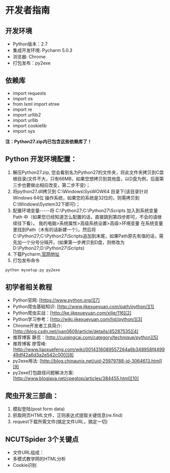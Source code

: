 # 开发者指南

## 开发环境

- Python版本：2.7
- 集成开发环境: Pycharm 5.0.3
- 浏览器: Chrome
- 打包发布：py2exe

## 依赖库

- import requests
- import os
- from lxml import etree
- import re
- import urllib2
- import urllib
- import cookielib
- import sys

**注：Python27.zip内已包含这些依赖库了！**

## Python 开发环境配置：
1. 解压Python27.zip, 您会看到名为Python27的文件夹，将此文件夹拷贝到C盘根目录(文件不大，只有66MB，如果您想拷贝到其他盘，以D盘为例，后面第三步也要做出相应改变，第二步不变)；
2. 将python27.dll拷贝到 C:\Windows\SysWOW64 目录下(该目录针对Windows 64位
操作系统，如果您的系统是32位的，则需拷贝到C:\Windows\System32下即可)；
3. 配置环境变量-----将 C:\Python27\;C:\Python27\Scripts 加入到系统变量Path
中（如果您已经知道怎么配置的话，直接跳到第四步即可，不会的请继续往下看）。
我的电脑>系统属性>高级系统设置>高级>环境变量  在系统变量里找到Path（木有的话新建一个）。然后将 C:\Python27\;C:\Python27\Scripts追加到末尾，如果Path原先有值的话，需先加一个分号分隔开。(如果第一步拷贝到D盘，则修改为 D:\Python27\;D:\Python27\Scripts)
4. 下载Pycharm,[官网地址][6]
5. 打包发布命令 
``` python
python mysetup.py py2exe
```

## 初学者相关教程
- Python官网: [https://www.python.org/][7]
- Python爬虫基础知识: [http://www.jikexueyuan.com/path/python/][1]
- Python爬虫实战：[http://ke.jikexueyuan.com/xilie/116][2]
- Python学习参考：[http://wiki.jikexueyuan.com/list/python/][3]
- Chrome开发者工具简介: [http://blog.csdn.net/ivan0609/article/details/45287535][4]
- 推荐博客 静觅：[http://cuiqingcai.com/category/technique/python][5]
- 推荐博客 廖雪峰: [http://www.liaoxuefeng.com/wiki/0014316089557264a6b348958f449949df42a6d3a2e542c000][8]
- py2exe用法: [http://blog.chinaunix.net/uid-25979788-id-3064613.html][9]
- py2exe打包路径问题解决方案: [http://www.blogjava.net/cpegtop/articles/384455.html][10]




## 爬虫开发三部曲：

1. 模拟登陆(post form data)
2. 抓取网页HTML文件，正则表达式提取关键信息(re.find)
3. request下载所需文件(搞定文件URL，搞定一切)

## NCUTSpider 3个关键点

- 文件URL组成：
- 多模式教学网的HTML分析
- Cookie识别

[1]:http://www.jikexueyuan.com/path/python/
[2]:http://ke.jikexueyuan.com/xilie/116
[3]:http://wiki.jikexueyuan.com/list/python/
[4]:http://blog.csdn.net/ivan0609/article/details/45287535
[5]:http://cuiqingcai.com/category/technique/python
[6]:http://www.jetbrains.com/pycharm/download/#section=windows
[7]:https://www.python.org/
[8]:http://www.liaoxuefeng.com/wiki/0014316089557264a6b348958f449949df42a6d3a2e542c000
[9]:http://blog.chinaunix.net/uid-25979788-id-3064613.html
[10]:http://www.blogjava.net/cpegtop/articles/384455.html